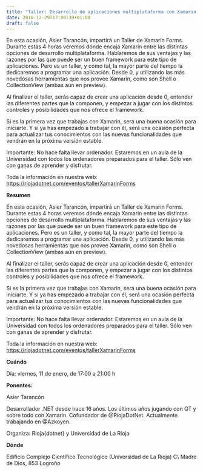 ```yaml
---
title: "Taller: Desarrollo de aplicaciones multiplataforma con Xamarin Forms(en 4 horas)"
date: 2018-12-29T17:00:39+01:00
draft: false
---
```


 En esta ocasión, Asier Tarancón, impartirá un Taller de Xamarin Forms. Durante estas 4 horas veremos dónde encaja Xamarin entre las distintas opciones de desarrollo multiplataforma. Hablaremos de sus ventajas y las razones por las que puede ser un buen framework para este tipo de aplicaciones. Pero es un taller, y como tal, la mayor parte del tiempo la dedicaremos a programar una aplicación. Desde 0, y utilizando las más novedosas herramientas que nos provee Xamarin, como son Shell o CollectionView (ambas aún en preview).

<!--more-->
Al finalizar el taller, serás capaz de crear una aplicación desde 0, entender las diferentes partes que la componen, y empezar a jugar con los distintos controles y posibilidades que nos ofrece el framework.

Si es la primera vez que trabajas con Xamarin, será una buena ocasión para iniciarte. Y si ya has empezado a trabajar con él, será una ocasión perfecta para actualizar tus conocimientos con las nuevas funcionalidades que vendrán en la próxima versión estable.

Importante: No hace falta llevar ordenador. Estaremos en un aula de la Universidad con todos los ordenadores preparados para el taller. Sólo ven con ganas de aprender y disfrutar.

Toda la información en nuestra web:
https://riojadotnet.com/eventos/tallerXamarinForms

__Resumen__

En esta ocasión, Asier Tarancón, impartirá un Taller de Xamarin Forms. Durante estas 4 horas veremos dónde encaja Xamarin entre las distintas opciones de desarrollo multiplataforma. Hablaremos de sus ventajas y las razones por las que puede ser un buen framework para este tipo de aplicaciones. Pero es un taller, y como tal, la mayor parte del tiempo la dedicaremos a programar una aplicación. Desde 0, y utilizando las más novedosas herramientas que nos provee Xamarin, como son Shell o CollectionView (ambas aún en preview).

Al finalizar el taller, serás capaz de crear una aplicación desde 0, entender las diferentes partes que la componen, y empezar a jugar con los distintos controles y posibilidades que nos ofrece el framework.

Si es la primera vez que trabajas con Xamarin, será una buena ocasión para iniciarte. Y si ya has empezado a trabajar con él, será una ocasión perfecta para actualizar tus conocimientos con las nuevas funcionalidades que vendrán en la próxima versión estable.

Importante: No hace falta llevar ordenador. Estaremos en un aula de la Universidad con todos los ordenadores preparados para el taller. Sólo ven con ganas de aprender y disfrutar.

Toda la información en nuestra web:
https://riojadotnet.com/eventos/tallerXamarinForms

__Cuándo__

Día: viernes, 11 de enero, de 17:00 a 21:00 h

__Ponentes:__

Asier Tarancón

Desarrollador .NET desde hace 16 años. Los últimos años jugando con QT y sobre todo con Xamarin. Cofundador de @RiojaDotNet. Actualmente trabajando en @Azkoyen.

Organiza: Rioja{dotnet} y Universidad de La Rioja



__Dónde__

Edificio Complejo Científico Tecnológico (Universidad de La Rioja)
C\ Madre de Dios, 853
Logroño



